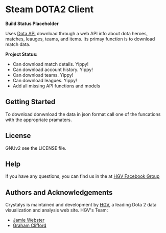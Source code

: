# Steam DOTA2 Client

**Build Status Placeholder**

Uses [Dota API](https://wiki.teamfortress.com/wiki/WebAPI) download through a web API info about dota heroes, matches, leauges, teams, and items. Its primay function is to download match data.

**Project Status:**

- Can download match details. Yippy!
- Can download account history. Yippy!
- Can download teams. Yippy!
- Can download leagues. Yippy!
- Add all missing API functions and models

## Getting Started

To download donwnload the data in json format call one of the funcations with the appropriate pramaters. 

## License

GNUv2 see the LICENSE file.

## Help

If you have any questions, you can find us in the at [HGV Facebook Group](http://www.facebook.com/groups/1079291435444419/
)

## Authors and Acknowledgements

Crystalys is maintained and development by [HGV](http://www.highgroundvision.com), a leading Dota 2 data visualization and analysis web site. HGV's Team:

* [Jamie Webster](https://github.com/RGBKnights) 
* [Graham Clifford](https://github.com/gclifford)
